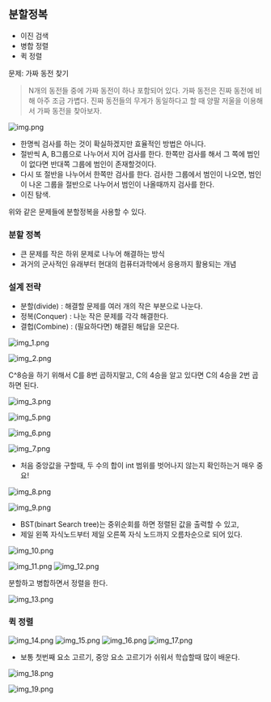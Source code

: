 ## 분할정복

- 이진 검색
- 병합 정렬
- 퀵 정렬

문제: 가짜 동전 찾기
> N개의 동전들 중에 가짜 동전이 하나 포함되어 있다. 가짜 동전은 진짜 동전에 비해 아주 조금 가볍다.
> 진짜 동전들의 무게가 동일하다고 할 때 양팔 저울을 이용해서 가짜 동전을 찾아보자.

![img.png](img.png)
- 한명씩 검사를 하는 것이 확실하겠지만 효율적인 방법은 아니다. 
- 절반씩 A, B그룹으로 나누어서 지어 검사를 한다. 한쪽만 검사를 해서 그 쪽에 범인이 없다면 반대쪽 그룹에 범인이 존재할것이다.
- 다시 또 절반을 나누어서 한쪽만 검사를 한다. 검사한 그룹에서 범인이 나오면, 범인이 나온 그룹을 절반으로 나누어서 범인이 나올때까지 검사를 한다.
- 이진 탐색.

위와 같은 문제들에 분할정복을 사용할 수 있다.

### 분할 정복

- 큰 문제를 작은 하위 문제로 나누어 해결하는 방식
- 과거의 군사적인 유래부터 현대의 컴퓨터과학에서 응용까지 활용되는 개념

### 설계 전략

- 분할(divide) : 해결할 문제를 여러 개의 작은 부분으로 나눈다.
- 정복(Conquer) : 나눈 작은 문제를 각각 해결한다.
- 결헙(Combine) : (필요하다면) 해결된 해답을 모은다.


![img_1.png](img_1.png)

![img_2.png](img_2.png)

C^8승을 하기 위해서 C를 8번 곱하지말고, C의 4승을 알고 있다면 C의 4승을 2번 곱하면 된다.

![img_3.png](img_3.png)

![img_5.png](img_5.png)

![img_6.png](img_6.png)

![img_7.png](img_7.png)

- 처음 중앙값을 구할때, 두 수의 합이 int 범위를 벗어나지 않는지 확인하는거 매우 중요!

![img_8.png](img_8.png)

![img_9.png](img_9.png)

- BST(binart Search tree)는 중위순회를 하면 정렬된 값을 출력할 수 있고,
- 제일 왼쪽 자식노드부터 제일 오른쪽 자식 노드까지 오름차순으로 되어 있다.

![img_10.png](img_10.png)

![img_11.png](img_11.png)
![img_12.png](img_12.png)

분할하고 병합하면서 정렬을 한다.

![img_13.png](img_13.png)


### 퀵 정렬

![img_14.png](img_14.png)
![img_15.png](img_15.png)
![img_16.png](img_16.png)
![img_17.png](img_17.png)
- 보통 첫번째 요소 고르기, 중앙 요소 고르기가 쉬워서 학습할때 많이 배운다.

![img_18.png](img_18.png)

![img_19.png](img_19.png)
